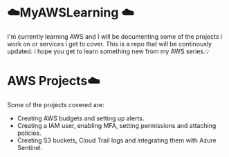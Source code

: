 # ☁️MyAWSLearning ☁️

I'm currently learning AWS and I will be documenting some of the projects i work on  or services i get to cover. This is a repo that will be continously updated.
 i hope you get to learn something new from my AWS series.💡
 
 # AWS Projects☁️
 Some of the projects covered are:
 - Creating AWS budgets and setting up alerts.
 - Creating a IAM user, enabling MFA, setting permissions and attaching policies.
 - Creating S3 buckets, Cloud Trail logs and integrating them with Azure Sentinel.
